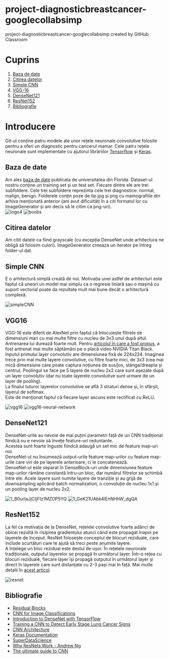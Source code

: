 # project-diagnosticbreastcancer-googlecollabsimp
project-diagnosticbreastcancer-googlecollabsimp created by GitHub Classroom

# Cuprins
1. [Baza de date](#baza-de-date)
2. [Citirea datelor](#citirea-datelor)
3. [Simple CNN](#simple-cnn)
4. [VGG-16](#vgg16)
5. [DenseNet121](#densenet121)
6. [ResNet152](#resnet152)
7. [Bibliografie](#bibliografie)

# Introducere

Git-ul conține patru modele ale unor rețele neuronale convolutive folosite pentru a oferi un diagnostic pentru cancerul mamar. Cele patru rețele neuronale sunt implementate cu ajutorul librăriilor [Tensorflow](https://www.tensorflow.org/) și [Keras](https://keras.io/).

## Baza de date
Am ales [baza de date](http://www.eng.usf.edu/cvprg/Mammography/Database.html) publicata de universitatea din Florida. Dataset-ul nostru conține un training set și un test set. Fiecare dintre ele are trei subfoldere. Cele trei subfoldere reprezinta cele trei diagnostice: normal, malign, benign. Folderele conțin poze de tip jpg și png cu mamografiile din arhiva menționată anterior (am avut dificultăți în a citi formatul lor cu ImageGenerator și am decis să le citim ca png-uri).  
![logo4](https://user-images.githubusercontent.com/13523968/120293107-a0652700-c2cd-11eb-8e66-92e2b3348225.png)
![boobs](https://user-images.githubusercontent.com/13523968/120295200-9a704580-c2cf-11eb-9093-b4bac97a516b.PNG)

## Citirea datelor
Am citit datele ca fiind grayscale (cu excepția DenseNet unde arhitectura ne obligă să folosim culori). ImageGenerator creeaza un iterator pe întreg folder-ul dat.

## Simple CNN

E o arhitectură simplă creată de noi. Motivația unei astfel de arhitecturi este faptul că uneori un model mai simplu ca o regresie liniară sau o mașină cu suport vectorial poate da rezultate mult mai bune decât o arhitectură complexă. 

![simpleCNN](https://user-images.githubusercontent.com/79450729/120608341-c4ee0a00-c459-11eb-906a-63d8d947ca45.PNG)


## VGG16
VGG-16 este diferit de AlexNet prin faptul că înlocuiește filtrele de dimensiuni mari cu mai multe filtre cu nucleu de 3x3 unul după altul. Antrenarea lui durează foarte mult. Pentru [articolul în care a fost propus](https://arxiv.org/pdf/1409.1556.pdf), a fost antrenat mai multe săptămâni pe o placă video NVIDIA Titan Black.\
Inputul primului layer convolutiv are dimensiunea fixă de 224x224. Imaginea trece prin mai multe layere convolutive, cu filtre foarte mici, de 3x3 (cea mai mică dimensiune care poate captura noțiunea de sus/jos, stânga/dreapta și centru). Poolingul se face pe 5 layere de nucleu 2x2 care sunt așezate după un layer convolutiv (dar nu toate layerele convolutive sunt urmare de un layer de pooling).\
La finalul tuturor layerelor convolutive se află 3 straturi dense și, în sfârșit, layerul de softmax.\
Este de menționat faptul că fiecare layer ascuns este rectificat cu ReLU.

![vgg16](https://user-images.githubusercontent.com/13523968/120292122-b1f9ff00-c2cc-11eb-95fb-a7d5f4ab90a0.png)
![vgg16-neural-network](https://user-images.githubusercontent.com/13523968/120292197-c3dba200-c2cc-11eb-8b7a-f7184f5e3d51.jpg)

## DenseNet121
DenseNet-urile au nevoie de mai puțini parametri față de un CNN tradițional fiindcă nu e nevoie să învețe feature-uri reduntante.\
Acestea sunt foarte înguste fiindcă adaugă un set mic de feature map-uri noi.\
DenseNet-ul nu însumează output-urile feature map-urilor cu feature map-urile care vin de pe layerele anterioare, ci le concatenează.\
DenseNet-ul este separat în DenseBlock-uri unde dimensiunea feature map-urilor rămâne constantă întru-un bloc, dar numărul filtrelor se schimbă între ele. Acele layere sunt numite layere de tranziție și au grijă de downsampling aplicând batch normalization, o convoluție de nucleu 1x1 și un pooling layer de nucleu 2x2.

![1_B0urIaJjCIjFIz1MZOP5YQ](https://user-images.githubusercontent.com/13523968/120294929-59783100-c2cf-11eb-91ff-2acae2ecf9ea.png)
![1_GeK21UAbk4lEnNHhW_dgQA](https://user-images.githubusercontent.com/13523968/120294940-5bda8b00-c2cf-11eb-8cea-f8af514eeb0b.png)

## ResNet152
La fel ca motivația de la DenseNet, rețelele convolutive foarte adânci de obicei rezultă în risipirea gradientului atunci când este propagat înapoi pe layerele de început. ResNet folosește conceptul de blocuri reziduale, care include scurtături care te ajută să treci peste anumite layere.\
A înțelege un bloc rezidual este destul de ușor. În rețelele neuronale tradiționale, outputul layerelor se propagă în următorul layer. Într-o rețea cu blocuri reziduale, fiecare layer își propagă outputul în următorul layer și direct în layerele care sunt distanțate cu 2-3 pași mai în față. Mai multe detalii în [acest articol](https://arxiv.org/pdf/1512.03385.pdf).

![resnet](https://user-images.githubusercontent.com/13523968/121499116-c1bcc600-c9e5-11eb-87ac-ab27dddc77a6.jpg)

## Bibliografie
- [Residual Blocks](https://towardsdatascience.com/residual-blocks-building-blocks-of-resnet-fd90ca15d6ec)
- [CNN for Image Classifications](https://machinelearningmastery.com/review-of-architectural-innovations-for-convolutional-neural-networks-for-image-classification/)
- [Introduction to DenseNet with TensorFlow](https://www.pluralsight.com/guides/introduction-to-densenet-with-tensorflow)
- [Training a CNN to Detect Early Stage Lung Cancer Signs](https://www.youtube.com/watch?v=QZNF89cIje4)
- [CNN Architecture](https://www.youtube.com/watch?v=oV4YBitzXKw&t=571s)
- [Keras Documentation](https://keras.io/)
- [SuperDataScience](https://www.superdatascience.com/)
- [Why ResNets Work - Andrew Ng](https://www.youtube.com/watch?v=RYth6EbBUqM&start=466)
- [The ultimate guide to CNN](https://www.superdatascience.com/blogs/the-ultimate-guide-to-convolutional-neural-networks-cnn)
